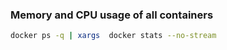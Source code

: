 
### Memory and CPU usage of all containers

```bash
docker ps -q | xargs  docker stats --no-stream
```
